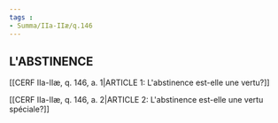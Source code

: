 ```yaml
---
tags : 
- Summa/IIa-IIæ/q.146
---
```


## L'ABSTINENCE

[[CERF IIa-IIæ, q. 146, a. 1|ARTICLE 1: L'abstinence est-elle une vertu?]]

[[CERF IIa-IIæ, q. 146, a. 2|ARTICLE 2: L'abstinence est-elle une vertu spéciale?]]

